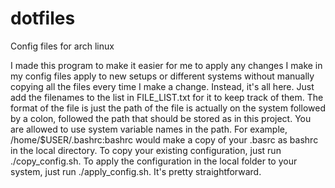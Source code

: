 # dotfiles
Config files for arch linux

I made this program to make it easier for me to apply any changes I make in my config files apply to new setups or different systems without manually copying all the files every time I make a change. Instead, it's all here. Just add the filenames to the list in FILE_LIST.txt for it to keep track of them. The format of the file is just the path of the file is actually on the system followed by a colon, followed the path that should be stored as in this project. You are allowed to use system variable names in the path. For example, /home/$USER/.bashrc:bashrc would make a copy of your .basrc as bashrc in the local directory. To copy your existing configuration, just run ./copy_config.sh. To apply the configuration in the local folder to your system, just run ./apply_config.sh. It's pretty straightforward.
